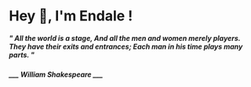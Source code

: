 <h1 title="head"> Hey 👋, I'm Endale !</h1>

**<h5><i>" All the world is a stage, And all the men and women merely players. They have their exits and entrances; Each man in his time plays many parts. "</i></h5>**

*<b>___ William Shakespeare ___</b>*
